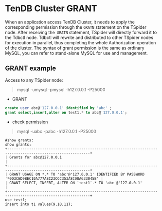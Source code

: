 # TenDB Cluster GRANT
When an application access TenDB Cluster, it needs to apply the corresponding permission through the `GRATN` statement on the TSpider node. After receiving the` GRATN` statement, TSpider will directly forward it to the Tdbctl node. 
Tdbctl will rewrite and distributed to other TSpider nodes for execution in parallel, thus completing the whole Authorization operation of the cluster.
The syntax of grant permission is the same as ordinary MySQL, you can refer to stand-alone MySQL for use and management.

## GRANT example
Access to any TSpider node:
>mysql -umysql -pmysql -h127.0.0.1 -P25000
- GRANT
```sql
create user abc@'127.0.0.1' identified by 'abc' ;
grant select,insert,alter on test1.* to abc@'127.0.0.1';
```
- check permission
> mysql -uabc -pabc -h127.0.0.1 -P25000
```
#show grants:
show grants;
+------------------------------------------------------------------------------------------------------------+
| Grants for abc@127.0.0.1                                                                                   |
+------------------------------------------------------------------------------------------------------------+
| GRANT USAGE ON *.* TO 'abc'@'127.0.0.1' IDENTIFIED BY PASSWORD '*0D3CED9BEC10A777AEC23CCC353A8C08A633045E' |
| GRANT SELECT, INSERT, ALTER ON `test1`.* TO 'abc'@'127.0.0.1'                                              |
+------------------------------------------------------------------------------------------------------------+
use test1;
insert into t1 values(9,10,11);
```